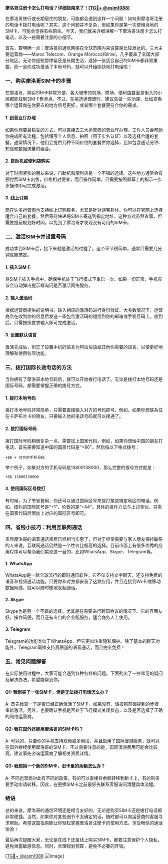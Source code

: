 **摩洛哥注册卡怎么打电话？详细指南来了！[[TG💪+ @esim1088](https://t.me/s/esim1088)]**

在摩洛哥旅行或长期居住的朋友，可能都会遇到这样一个问题：如何用摩洛哥注册的电话卡拨打电话呢？其实，这个问题并不复杂，但如果你是第一次使用当地的SIM卡，可能会觉得有些陌生。今天，我们就来详细讲解一下摩洛哥注册卡怎么打电话，以及一些需要注意的小细节。

首先，要明确一点：摩洛哥的通信网络在全球范围内来说算是比较发达的。三大主要运营商——Maroc Telecom、Orange Morocco和Inwi，几乎覆盖了全国大部分地区。无论你是短暂停留还是长期生活，选择一张适合自己的SIM卡都非常重要。而一旦你成功激活了本地号码，就可以开始愉快地打电话啦！

### **一、购买摩洛哥SIM卡的步骤**

在摩洛哥，购买SIM卡非常方便，各大城市的机场、商场、便利店甚至是街头的小摊都能找到SIM卡售卖点。不过，在挑选运营商时，建议先做一些功课，比如查看哪个运营商在你要去的地方信号更好，或者哪个套餐更符合你的需求。

#### **1. 到营业厅办理**
如果你想要最稳妥的方式，可以直接去三大运营商的营业厅办理。工作人员会帮助你完成所有流程，包括填写个人信息、拍照（用于实名认证）以及选择合适的套餐。通常情况下，他们会提供几种不同价位的套餐供你选择，比如包含通话分钟、短信和数据流量的组合。

#### **2. 自助机或便利店购买**
对于时间紧张的朋友来说，自助机和便利店是一个不错的选择。这些地方通常会有预付费SIM卡出售，价格相对便宜，而且操作简单。只需要按照屏幕上的指示一步步操作即可完成激活。

#### **3. 线上订购**
现在许多运营商也支持线上订购服务，尤其是针对游客群体。你可以在官网上选择适合自己的套餐，然后等待快递将SIM卡寄送到指定地址。这种方式虽然省事，但需要提前规划好时间，以免到了摩洛哥才发现没有可用的SIM卡。

### **二、激活SIM卡并设置号码**

成功拿到SIM卡后，接下来就是激活的过程了。这个环节很简单，通常只需要几分钟就能搞定。

#### **1. 插入SIM卡**
将SIM卡插入手机中，确保手机处于飞行模式下重启一次。如果一切正常，手机应该会自动弹出提示框询问是否激活网络服务。

#### **2. 输入激活码**
根据运营商提供的说明书，输入相应的激活码进行身份验证。大多数情况下，运营商会在收到你的信息后发送一条包含激活码的短信到你的邮箱或手机号码上。收到后，只需按照要求输入即可完成激活。

#### **3. 设置默认语言**
激活完成后，别忘了设置手机的语言为阿拉伯语或其他你需要的语言，以便更好地理解和使用各项功能。

### **三、拨打国际长途电话的方法**

当你拥有了摩洛哥本地号码后，就可以开始拨打电话了。无论是拨打本地号码还是国际号码，都需要掌握正确的拨号方式。

#### **1. 拨打本地号码**
拨打本地号码非常简单，只需要直接输入对方的号码即可。例如，如果你想联系住在卡萨布兰卡的朋友，只要输入他的电话号码就可以接通了。

#### **2. 拨打国际号码**
拨打国际号码稍微复杂一点，需要加上国家代码。例如，如果你想给中国的朋友打电话，首先需要知道中国的国家代码是“+86”。然后按以下格式拨号：

```
+86 + 对方的手机号码
```

举个例子，如果对方的手机号码是13800138000，那么完整的拨号方式就是：

```
+86 13800138000
```

#### **3. 使用国际区号拨打**
有时候，为了节省费用，你还可以通过国际区号来拨打某些特定地区的电话。例如，纽约的国际区号是“+1”，伦敦的是“+44”。具体的操作方法与上述类似，只需在国家代码后面加上对应的国际区号即可。

### **四、省钱小技巧：利用互联网通话**

虽然摩洛哥的语音通话资费已经相当实惠了，但对于经常需要与家人朋友保持联系的人来说，互联网通话仍然是一个性价比极高的选择。目前市面上有很多优秀的应用程序可以帮助我们实现这一目的，比如WhatsApp、Skype、Telegram等。

#### **1. WhatsApp**
WhatsApp是一款全球流行的即时通讯软件，它不仅支持文字聊天，还支持免费的语音和视频通话功能。只要你和对方都安装了这款应用，并且连接到Wi-Fi或移动数据网络，就可以随时随地发起通话。

#### **2. Skype**
Skype也是另一个不错的选择，尤其是在需要进行跨国会议的情况下。它的界面友好，操作简便，而且还有专门的企业版服务，适合商务人士使用。

#### **3. Telegram**
Telegram的功能类似于WhatsApp，但它更加注重隐私保护。除了基本的聊天功能外，Telegram同样支持高质量的语音通话，而且完全免费！

### **五、常见问题解答**

在实际使用过程中，大家可能会遇到各种各样的问题。下面列出了一些常见的疑问及解决办法，希望能帮到你。

#### **Q1: 我刚买了一张SIM卡，但是无法拨打电话怎么办？**
A: 首先检查一下是否已经正确激活了SIM卡，如果没有，请按照前面提到的步骤重新激活。另外，也要确认手机是否处于飞行模式关闭状态，以及是否选择了正确的网络运营商。

#### **Q2: 我在国外还能用摩洛哥的SIM卡吗？**
A: 可以的，只要你的手机支持双频或多频段，并且启用了国际漫游服务，就可以在国外继续使用摩洛哥的SIM卡。不过需要注意的是，国际漫游费用可能会比较高，建议事先咨询运营商了解相关资费详情。

#### **Q3: 我想换一个新的SIM卡，旧卡里的余额怎么办？**
A: 不同运营商对此有不同的政策，有的可以直接将余额转移到新卡上，有的则需要手动申请转移。因此，在更换SIM卡之前最好先联系客服询问清楚具体流程。

### **结语**

总的来说，摩洛哥的通信环境还是相当友好的，无论是购买SIM卡还是拨打电话都非常便捷。当然，如果你对某些细节不太确定的话，随时都可以向运营商的客服寻求帮助。希望这篇指南能让你轻松掌握摩洛哥注册卡的使用方法，享受畅快的通话体验！

最后再次提醒大家，无论是在线下还是线上购买SIM卡，都要注意保护个人隐私，避免泄露敏感信息。同时，合理规划预算，避免不必要的开销。

[[TG💪+ @esim1088](https://t.me/s/esim1088) ![Image](https://i.postimg.cc/4NQfJmqS/Snipaste-2025-05-13-00-14-12.png)]